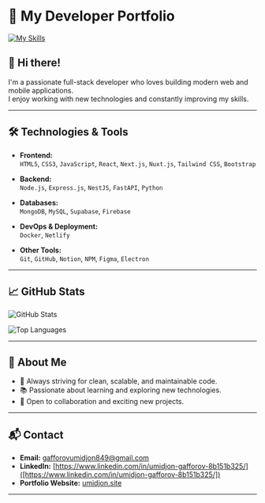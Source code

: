 # 🚀 My Developer Portfolio

[![My Skills](https://skillicons.dev/icons?i=js,html,css,nextjs,nestjs,netlify,nodejs,notion,npm,nuxtjs,py,react,redux,supabase,tailwind,mongodb,mysql,git,github,firebase,electron,docker,bootstrap,express,fastapi,figma)](https://skillicons.dev)

## 👋 Hi there!

I'm a passionate full-stack developer who loves building modern web and mobile applications.  
I enjoy working with new technologies and constantly improving my skills.

---

## 🛠️ Technologies & Tools

- **Frontend:**  
  `HTML5`, `CSS3`, `JavaScript`, `React`, `Next.js`, `Nuxt.js`, `Tailwind CSS`, `Bootstrap`

- **Backend:**  
  `Node.js`, `Express.js`, `NestJS`, `FastAPI`, `Python`

- **Databases:**  
  `MongoDB`, `MySQL`, `Supabase`, `Firebase`

- **DevOps & Deployment:**  
  `Docker`, `Netlify`

- **Other Tools:**  
  `Git`, `GitHub`, `Notion`, `NPM`, `Figma`, `Electron`

---

## 📈 GitHub Stats

![GitHub Stats](https://github-readme-stats.vercel.app/api?username=YOUR_GITHUB_USERNAME&show_icons=true&theme=radical)

![Top Languages](https://github-readme-stats.vercel.app/api/top-langs/?username=YOUR_GITHUB_USERNAME&layout=compact&theme=radical)

---

## 🌟 About Me

- 🎯 Always striving for clean, scalable, and maintainable code.
- 📚 Passionate about learning and exploring new technologies.
- 🤝 Open to collaboration and exciting new projects.

---

## 📬 Contact

- **Email:** gafforovumidjon849@gmail.com
- **LinkedIn:** [https://www.linkedin.com/in/umidjon-gafforov-8b151b325/]([https://www.linkedin.com/in/umidjon-gafforov-8b151b325/])
- **Portfolio Website:** [umidjon.site](https://umidjon.site)

---

